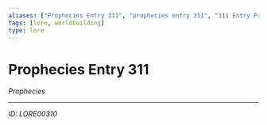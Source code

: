 ```yaml
---
aliases: ["Prophecies Entry 311", "prophecies entry 311", "311 Entry Prophecies"]
tags: [lore, worldbuilding]
type: lore
---
```


# Prophecies Entry 311

*Prophecies*

---
*ID: LORE00310*